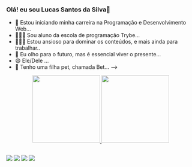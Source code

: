 ### Olá! eu sou Lucas Santos da Silva👋



- 🔭 Estou iniciando minha carreira na Programação e Desenvolvimento Web...
- 👨🏾‍🎓 Sou aluno da escola de programação Trybe...
- 🧑🏾‍💻 Estou ansioso para dominar os conteúdos, e mais ainda para trabalhar..
- 🤔 Eu olho para o futuro, mas é essencial viver o presente...
- 😄 Ele/Dele ...
- 🐶 Tenho uma filha pet, chamada Bet...
-->
<div align="center">
  <a href="https://github.com/LucasSSLv">
  <img height="180em" src="https://github-readme-stats.vercel.app/api?username=LucasSSlv&show_icons=true&theme=dracula&include_all_commits=true&count_private=true"/>
  <img height="180em" src="https://github-readme-stats.vercel.app/api/top-langs/?username=LucasSSLV&layout=compact&langs_count=7&theme=dracula"/>
</div>

##
<div>

<a href="https://instagram.com/lucas_s4hntos" target="_blank"><img src="https://img.shields.io/badge/-Instagram-%23E4405F?style=for-the-badge&logo=instagram&logoColor=white" target="_blank"></a>
	<a href="https://www.twitch.tv/sucodefrutyss" target="_blank"><img src="https://img.shields.io/badge/Twitch-9146FF?style=for-the-badge&logo=twitch&logoColor=white" target="_blank"></a>
    <a href = "mailto:lukinhas.bochecha@gmail.com"><img src="https://img.shields.io/badge/-Gmail-%23333?style=for-the-badge&logo=gmail&logoColor=purple" target="_blank"></a>
   <a href="https://www.linkedin.com/in/lucas-santo-da-silva-b61a4243" target="_blank"><img src="https://img.shields.io/badge/-LinkedIn-%230077B5?style=for-the-badge&logo=linkedin&logoColor=white" target="_blank"></a> 
<div>
